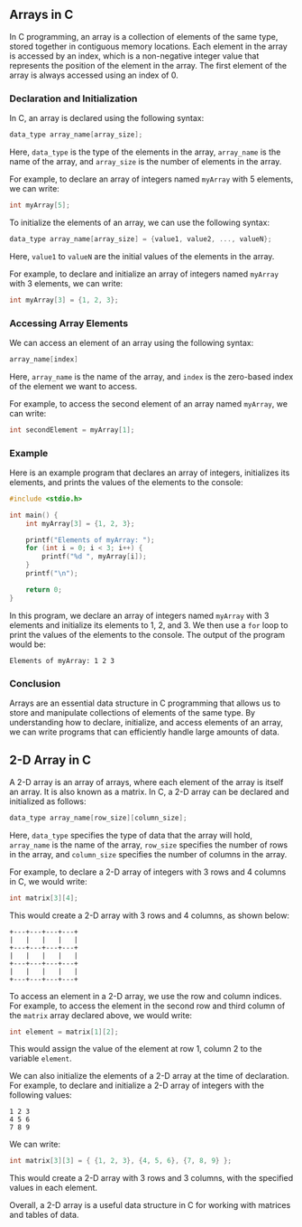 ## Arrays in C

In C programming, an array is a collection of elements of the same type, stored together in contiguous memory locations. Each element in the array is accessed by an index, which is a non-negative integer value that represents the position of the element in the array. The first element of the array is always accessed using an index of 0.

### Declaration and Initialization

In C, an array is declared using the following syntax:

```c
data_type array_name[array_size];
```

Here, `data_type` is the type of the elements in the array, `array_name` is the name of the array, and `array_size` is the number of elements in the array.

For example, to declare an array of integers named `myArray` with 5 elements, we can write:

```c
int myArray[5];
```

To initialize the elements of an array, we can use the following syntax:

```c
data_type array_name[array_size] = {value1, value2, ..., valueN};
```

Here, `value1` to `valueN` are the initial values of the elements in the array.

For example, to declare and initialize an array of integers named `myArray` with 3 elements, we can write:

```c
int myArray[3] = {1, 2, 3};
```

### Accessing Array Elements

We can access an element of an array using the following syntax:

```c
array_name[index]
```

Here, `array_name` is the name of the array, and `index` is the zero-based index of the element we want to access.

For example, to access the second element of an array named `myArray`, we can write:

```c
int secondElement = myArray[1];
```

### Example

Here is an example program that declares an array of integers, initializes its elements, and prints the values of the elements to the console:

```c
#include <stdio.h>

int main() {
    int myArray[3] = {1, 2, 3};

    printf("Elements of myArray: ");
    for (int i = 0; i < 3; i++) {
        printf("%d ", myArray[i]);
    }
    printf("\n");

    return 0;
}
```

In this program, we declare an array of integers named `myArray` with 3 elements and initialize its elements to 1, 2, and 3. We then use a `for` loop to print the values of the elements to the console. The output of the program would be:

```
Elements of myArray: 1 2 3
```

### Conclusion

Arrays are an essential data structure in C programming that allows us to store and manipulate collections of elements of the same type. By understanding how to declare, initialize, and access elements of an array, we can write programs that can efficiently handle large amounts of data.


## 2-D Array in C

A 2-D array is an array of arrays, where each element of the array is itself an array. It is also known as a matrix. In C, a 2-D array can be declared and initialized as follows:

```c
data_type array_name[row_size][column_size];
```

Here, `data_type` specifies the type of data that the array will hold, `array_name` is the name of the array, `row_size` specifies the number of rows in the array, and `column_size` specifies the number of columns in the array.

For example, to declare a 2-D array of integers with 3 rows and 4 columns in C, we would write:

```c
int matrix[3][4];
```

This would create a 2-D array with 3 rows and 4 columns, as shown below:

```
+---+---+---+---+
|   |   |   |   |
+---+---+---+---+
|   |   |   |   |
+---+---+---+---+
|   |   |   |   |
+---+---+---+---+
```

To access an element in a 2-D array, we use the row and column indices. For example, to access the element in the second row and third column of the `matrix` array declared above, we would write:

```c
int element = matrix[1][2];
```

This would assign the value of the element at row 1, column 2 to the variable `element`.

We can also initialize the elements of a 2-D array at the time of declaration. For example, to declare and initialize a 2-D array of integers with the following values:

```
1 2 3
4 5 6
7 8 9
```

We can write:

```c
int matrix[3][3] = { {1, 2, 3}, {4, 5, 6}, {7, 8, 9} };
```

This would create a 2-D array with 3 rows and 3 columns, with the specified values in each element.

Overall, a 2-D array is a useful data structure in C for working with matrices and tables of data.